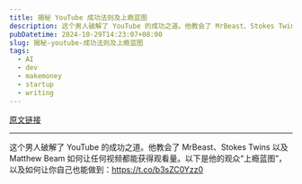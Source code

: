 ```yaml
---
title: 揭秘 YouTube 成功法则及上瘾蓝图
description: 这个男人破解了 YouTube 的成功之道。他教会了 MrBeast、Stokes Twins 以及 Matthew Beam 如何让任何视频都能获得观看量。以下是他的观众“上瘾蓝图”，以及如何让你自己也能做到：
pubDatetime: 2024-10-29T14:23:07+08:00
slug: 揭秘-youtube-成功法则及上瘾蓝图
tags: 
  - AI
  - dev
  - makemoney
  - startup
  - writing
---
```


[原文链接](https://x.com/0xcheshire/status/1850864219257991210?s=12&t=D3VZWD30-f7ylSHW3OdYgQ)

---

这个男人破解了 YouTube 的成功之道。他教会了 MrBeast、Stokes Twins 以及 Matthew Beam 如何让任何视频都能获得观看量。以下是他的观众“上瘾蓝图”，以及如何让你自己也能做到：https://t.co/b3sZC0Yzz0

